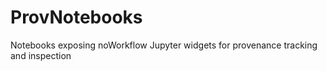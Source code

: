 # ProvNotebooks
Notebooks exposing noWorkflow Jupyter widgets for provenance tracking and inspection
